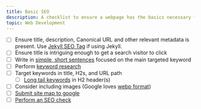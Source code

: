 ```yaml
---
title: Basic SEO
description: A checklist to ensure a webpage has the basics necessary for search engine optimization (SEO).
topic: Web Development
---
```


- [ ]  Ensure title, description, Canonical URL and other relevant metadata is present. Use [Jekyll SEO Tag](https://github.com/jekyll/jekyll-seo-tag) if using Jekyll.
- [ ]  Ensure title is intriguing enough to get a search visitor to click
- [ ]  Write in [simple, short sentences](https://dilbertblog.typepad.com/the_dilbert_blog/2007/06/the_day_you_bec.html) focused on the main targeted keyword
- [ ] Perform [keyword research](https://ahrefs.com/blog/keyword-research/)
- [ ] Target keywords in title, H2s, and URL path
  - [ ] [Long tail keywords](https://www.wordstream.com/long-tail-keywords) in H2 header(s)
- [ ] Consider including images (Google loves [webp format](https://developers.google.com/speed/webp/))
- [ ] [Submit site map to google](https://search.google.com/search-console/sitemaps)
- [ ] [Perform an SEO check](https://www.seobility.net/en/seocheck/)
